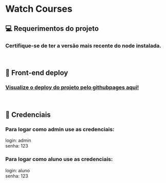 # Watch Courses

## 💻 Requerimentos do projeto

### Certifique-se de ter a versão mais recente do node instalada.
<br>

## 🚀 Front-end deploy

### <a href="https://pedroararipe.github.io/watch-courses-challenge/" alt="deploy github pages" target="_blank" rel="noopener noreferrer">Visualize o deploy do projeto pelo githubpages aqui!</a>
<br>

## 🌻 Credenciais
### Para logar como admin use as credenciais: 
login: admin<br>
senha: 123

### Para logar como aluno use as credenciais: 
login: aluno<br>
senha: 123
